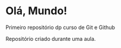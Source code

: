 # Olá, Mundo!
 Primeiro repositório dp curso de Git e Github

 Repositório criado durante uma aula.
